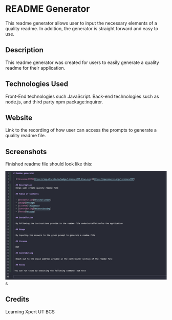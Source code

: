 # README Generator
This readme generator allows user to input the necessary elements of a quality readme. In addition, the generator is straight forward and easy to use.

## Description
This readme generator was created for users to easily generate a quality readme for their application.


## Technologies Used
Front-End technologies such JavaScript. Back-end technologies such as node.js, and third party npm package:inquirer.

## Website
Link to the recording of how user can access the prompts to generate a quality readme file.


## Screenshots
Finished readme file  should look like this:

![alt= Webpage Preview](./Images/README-example.png)s

## Credits
Learning Xpert UT BCS

